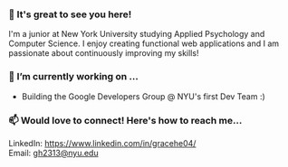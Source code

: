 ### 👋 It's great to see you here!

I'm a junior at New York University studying Applied Psychology and Computer Science. I enjoy creating functional web applications and I am passionate about continuously improving my skills!

### 🌱 I’m currently working on ...

- Building the Google Developers Group @ NYU's first Dev Team :)

### 📫 Would love to connect! Here's how to reach me...
LinkedIn: https://www.linkedin.com/in/gracehe04/
<br />Email: gh2313@nyu.edu


<!--
**gracehe04/gracehe04** is a ✨ _special_ ✨ repository because its `README.md` (this file) appears on your GitHub profile.

Here are some ideas to get you started:

- 🔭 I’m currently working on ...
- 🌱 I’m currently learning ...
- 👯 I’m looking to collaborate on ...
- 🤔 I’m looking for help with ...
- 💬 Ask me about ...
- 📫 How to reach me: ...
- 😄 Pronouns: ...
- ⚡ Fun fact: ...
-->
